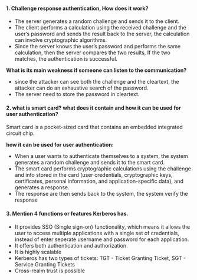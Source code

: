 #### 1. Challenge response authentication, How does it work? 

- The server generates a random challenge and sends it to the client.
- The client performs a calculation using the received challenge and the user’s password and sends the result back to the server, the calculation can involve cryptographic algorithms.
- Since the server knows the user’s password and performs the same calculation, then the server compares the two results, If the two matches, the authentication is successful.

**What is its main weakness if someone can listen to the communication?**

- since the attacker can see both the challenge and the cleartext, the attacker can do an exhaustive search of the password.
- The server need to store the password in cleartext.

#### 2. what is smart card? what does it contain and how it can be used for user authentication?

Smart card is a pocket-sized card that contains an embedded integrated circuit chip.

**how it can be used for user authentication:**

- When a user wants to authenticate themselves to a system, the system generates a random challenge and sends it to the smart card.
- The smart card performs cryptographic calculations using the challenge and info stored in the card (user credentials, cryptographic keys, certificates, personal information, and application-specific data), and generates a response.
- The response are then sends back to the system, the system verify the response

#### 3. Mention 4 functions or features Kerberos has.

- It provides SSO (Single sign-on) functionality, which means it allows the user to access multiple applications with a single set of credentials, instead of enter seperate username and password for each application.
- It offers both authentication and authorization.
- It is highly scalable 
- Kerberos has two types of tickets: TGT - Ticket Granting Ticket, SGT - Service Granting Tickets
- Cross-realm trust is possible



